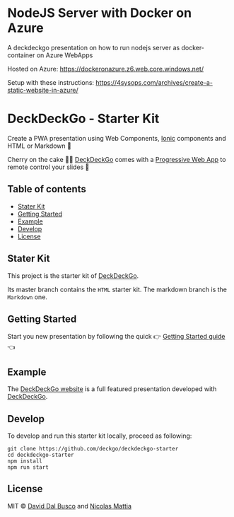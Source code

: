 # NodeJS Server with Docker on Azure 

A deckdeckgo presentation on how to run nodejs server as docker-container on Azure WebApps

Hosted on Azure: https://dockeronazure.z6.web.core.windows.net/

Setup with these instructions: https://4sysops.com/archives/create-a-static-website-in-azure/

# DeckDeckGo - Starter Kit

Create a PWA presentation using Web Components, [Ionic](http://ionicframework.com) components and HTML or Markdown 🚀

Cherry on the cake 🍒🎂 [DeckDeckGo] comes with a [Progressive Web App](https://deckdeckgo.app) to remote control your slides 📱

## Table of contents

- [Stater Kit](#stater-kit)
- [Getting Started](#getting-started)
- [Example](#example)
- [Develop](#develop)
- [License](#license)

## Stater Kit

This project is the starter kit of [DeckDeckGo].

Its master branch contains the `HTML` starter kit. The markdown branch is the `Markdown` one.

## Getting Started

Start you new presentation by following the quick  👉 [Getting Started guide](https://docs.deckdeckgo.com/docs) 👈

## Example
   
The [DeckDeckGo website](https://github.com/deckgo/deckdeckgo-website) is a full featured presentation developed with [DeckDeckGo].

## Develop

To develop and run this starter kit locally, proceed as following:

```
git clone https://github.com/deckgo/deckdeckgo-starter
cd deckdeckgo-starter
npm install
npm run start
```

## License

MIT © [David Dal Busco](mailto:david.dalbusco@outlook.com) and [Nicolas Mattia](nicolas@nmattia.com)

[DeckDeckGo]: https://deckdeckgo.com
